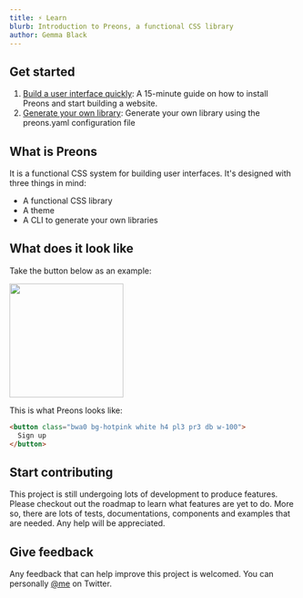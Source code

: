 ```yaml
---
title: ⚡️ Learn
blurb: Introduction to Preons, a functional CSS library
author: Gemma Black
---
```


<!-- ## Features

- **Build UIs** quickly only with HTML
- **Reuse components** across pages without writing additional CSS
- Reuse components across **different projects** with different styles just by tweaking a config
- **Generate CSS** and component documentation easily -->

## Get started

1. [Build a user interface quickly](/learn/ui/build): A 15-minute guide on how to install Preons and start building a website.
2. [Generate your own library](/learn/cli/guide): Generate your own library using the preons.yaml configuration file

## What is Preons

It is a functional CSS system for building user interfaces. It's designed with three things in mind:

- A functional CSS library
- A theme
- A CLI to generate your own libraries

## What does it look like

Take the button below as an example:

<img src="/images/button.jpg" width="200" class="mb2 maxw-xxbig" />

This is what Preons looks like:

```html
<button class="bwa0 bg-hotpink white h4 pl3 pr3 db w-100">
  Sign up
</button>
```

<!-- Compare it to the traditional approach of writing css:

```css
button {
  background-color: #ea2889;
  border: 1px solid transparent;
  color: white;
  display: block;
  height: 4rem;
  padding-left: 3rem;
  padding-right: 3rem;
  width: 100%;
}
```

### What happens if you need a new color button

Typically, you would have to go back to the stylesheet and **make a new class**.

**Using functional css**, you just change the color, in this case,`bg-hotpink` to `bg-blue` and done.

```html
<button class="bwa0 bg-blue white h4 pl3 pr3 db w-100">
  Sign up
</button>
```

### Summary - What is Preons

- Each functional css class represents a [css property](https://developer.mozilla.org/en-US/docs/Web/CSS/CSS_Properties_Reference).
- Eventually you can compose these elements into entire websites directly changing the HTML -->

<!-- ## But what about maintainability

There are two sides to maintainability here:

1. Being able to make changes and add new UI components easily. This is where functional css shines. It allows you to do this fast and in the browser.

2. Being able to change things once, and have it updated everywhere. Now there are several solutions to this.

   - One is to consolidate classes that you use into modules.

   - Alternatively, you can use components like you do with [Vue](https://vuejs.org/) or [React](https://reactjs.org/) and have UI components for things like buttons and cards.

   - [Storybook](https://storybook.js.org/) and [Bit](https://bit.dev/) offer a great solution to componentizing your front end.

### Summary - Maintainability

While functional css saves a lot of custom css, you may want to further systemize your design system. -->

## Start contributing

This project is still undergoing lots of development to produce features. Please checkout out the roadmap to learn what features are yet to do. More so, there are lots of tests, documentations, components and examples that are needed. Any help will be appreciated.

## Give feedback

Any feedback that can help improve this project is welcomed. You can personally [@me](https://twitter.com/GemmaBlackUK) on Twitter.
